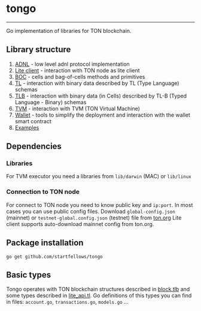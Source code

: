 # tongo
***
Go implementation of libraries for TON blockchain.

## Library structure
1. [ADNL](adnl/README.md) - low level adnl protocol implementation
2. [Lite client](liteclient/README.md) - interaction with TON node as lite client
3. [BOC](boc/README.md) - cells and bag-of-cells methods and primitives
4. [TL](tl/README.md) - interaction with binary data described by TL (Type Language) schemas
5. [TLB](tlb/README.md) - interaction with binary data (in Cells) described by TL-B (Typed Language - Binary) schemas
6. [TVM](tvm/README.md) - interaction with TVM (TON Virtual Machine)
7. [Wallet](wallet/README.md) - tools to simplify the deployment and interaction with the wallet smart contract
8. [Examples](examples)

## Dependencies
### Libraries
For TVM executor you need a libraries from `lib/darwin` (MAC) or `lib/linux`
### Connection to TON node
For connect to TON node you need to know public key and `ip:port`. In most cases you can use public config files. 
Download `global-config.json` (mainnet) or `testnet-global.config.json` (testnet) file from [ton.org](https://ton.org/docs/#/)
Lite client supports auto-download mainnet config from ton.org.
## Package installation

```shell
go get github.com/startfellows/tongo
```

## Basic types
Tongo operates with TON blockchain structures described in [block.tlb](https://github.com/ton-blockchain/ton/blob/master/crypto/block/block.tlb)
and some types described in [lite_api.tl](https://github.com/ton-blockchain/ton/blob/master/tl/generate/scheme/lite_api.tl).
Go definitions of this types you can find in files: `account.go`, `transactions.go`, `models.go` ... 

